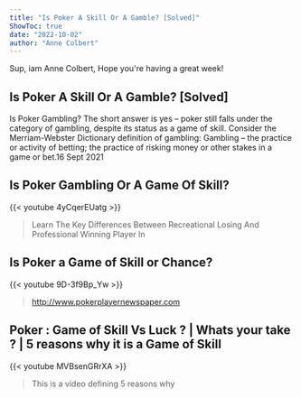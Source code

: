```yaml
---
title: "Is Poker A Skill Or A Gamble? [Solved]"
ShowToc: true 
date: "2022-10-02"
author: "Anne Colbert" 
---
```


Sup, iam Anne Colbert, Hope you're having a great week!
## Is Poker A Skill Or A Gamble? [Solved]
Is Poker Gambling? The short answer is yes – poker still falls under the category of gambling, despite its status as a game of skill. Consider the Merriam-Webster Dictionary definition of gambling: Gambling – the practice or activity of betting; the practice of risking money or other stakes in a game or bet.16 Sept 2021

## Is Poker Gambling Or A Game Of Skill?
{{< youtube 4yCqerEUatg >}}
>Learn The Key Differences Between Recreational Losing And Professional Winning Player In 

## Is Poker a Game of Skill or Chance?
{{< youtube 9D-3f9Bp_Yw >}}
>http://www.pokerplayernewspaper.com 

## Poker : Game of Skill Vs Luck ? | Whats your take ? | 5 reasons why it is a Game of Skill
{{< youtube MVBsenGRrXA >}}
>This is a video defining 5 reasons why 

